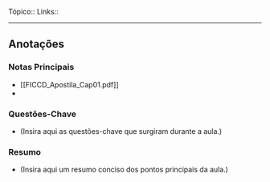 Tópico::
Links::

---

## Anotações

### Notas Principais

-  [[FICCD_Apostila_Cap01.pdf]]
- 


### Questões-Chave

- (Insira aqui as questões-chave que surgiram durante a aula.)

### Resumo

- (Insira aqui um resumo conciso dos pontos principais da aula.)

